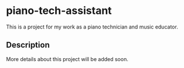 # piano-tech-assistant

This is a project for my work as a piano technician and music educator.

## Description

More details about this project will be added soon.
